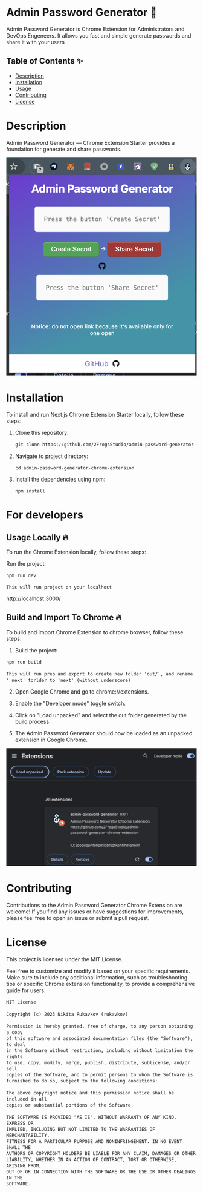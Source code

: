 # Admin Password Generator  🚀  

Admin Password Generator is Chrome Extension for Administrators and DevOps Engeneers. It allows you fast and simple generate passwords and share it with your users


## Table of Contents ✨  

- [Description](#description)
- [Installation](#installation)
- [Usage](#usage)
- [Contributing](#contributing)
- [License](#license)

# Description

Admin Password Generator — Chrome Extension Starter provides a foundation for generate and share passwords. 

![Preview](Screen2.png)

# Installation

To install and run Next.js Chrome Extension Starter locally, follow these steps:

1. Clone this repository: 

   ```bash
   git clone https://github.com/2FrogsStudio/admin-password-generator-chrome-extension.git
   ```
2. Navigate to project directory: 

   ```
   cd admin-password-generator-chrome-extension
   ```
4. Install the dependencies using npm: 
   ```
   npm install
   ```

# For developers
## Usage Locally  🔥
To run the Chrome Extension locally, follow these steps:

Run the project:
```
npm run dev
```
`This will run project on your localhost`

 http://localhost:3000/

## Build and Import To Chrome 🔥
To build and import Chrome Extension to chrome browser, follow these steps:

1. Build the project:
```
npm run build
```
`This will run prep and export to create new folder 'out/', and rename '_next' forlder to 'next' (without underscore)`

2. Open Google Chrome and go to chrome://extensions.

3. Enable the "Developer mode" toggle switch.

4. Click on "Load unpacked" and select the out folder generated by the build process.

5. The Admin Password Generator should now be loaded as an unpacked extension in Google Chrome.

![Preview](Screen1.png)

# Contributing
Contributions to the Admin Password Generator Chrome Extension are welcome! If you find any issues or have suggestions for improvements, please feel free to open an issue or submit a pull request.

# License
This project is licensed under the MIT License.

Feel free to customize and modify it based on your specific requirements. 
Make sure to include any additional information, such as troubleshooting tips or specific 
Chrome extension functionality, to provide a comprehensive guide for users.

```
MIT License

Copyright (c) 2023 Nikita Rukavkov (rukavkov)

Permission is hereby granted, free of charge, to any person obtaining a copy
of this software and associated documentation files (the "Software"), to deal
in the Software without restriction, including without limitation the rights
to use, copy, modify, merge, publish, distribute, sublicense, and/or sell
copies of the Software, and to permit persons to whom the Software is
furnished to do so, subject to the following conditions:

The above copyright notice and this permission notice shall be included in all
copies or substantial portions of the Software.

THE SOFTWARE IS PROVIDED "AS IS", WITHOUT WARRANTY OF ANY KIND, EXPRESS OR
IMPLIED, INCLUDING BUT NOT LIMITED TO THE WARRANTIES OF MERCHANTABILITY,
FITNESS FOR A PARTICULAR PURPOSE AND NONINFRINGEMENT. IN NO EVENT SHALL THE
AUTHORS OR COPYRIGHT HOLDERS BE LIABLE FOR ANY CLAIM, DAMAGES OR OTHER
LIABILITY, WHETHER IN AN ACTION OF CONTRACT, TORT OR OTHERWISE, ARISING FROM,
OUT OF OR IN CONNECTION WITH THE SOFTWARE OR THE USE OR OTHER DEALINGS IN THE
SOFTWARE.

```
